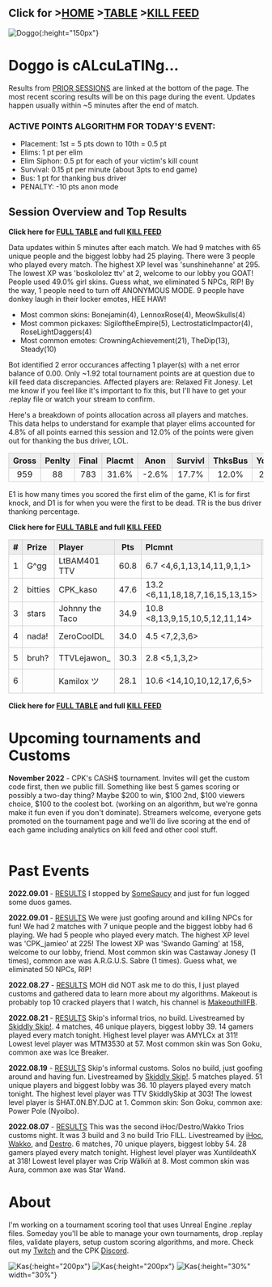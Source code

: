 <meta http-equiv="refresh" content="30">

<style>
      .tableFixHead {
        overflow-y: auto;
        height: 195px;
      }
      .tableFixHead thead th {
        position: sticky;
        top: 0;
      }
      table {
        border-collapse: collapse;
        width: 100%;
      }
      th,
      td {
        padding: 2px 2x;
        border: 1px solid #ccc;
      }
      th {
        background: #eee;
      }
</style>

<script>
    var countUpdDate = new Date("Oct 30, 2022 11:09:02").getTime(); // Set the date we're counting down to
    var x = setInterval(function () {
        var timeNow = new Date().getTime(); // Get today's date and time
        var distance = timeNow - countUpdDate; // Find the distance between now and the count down date
        var days = Math.floor(distance / (1000 * 60 * 60 * 24));
        var hours = Math.floor((distance % (1000 * 60 * 60 * 24)) / (1000 * 60 * 60));
        var minutes = Math.floor((distance % (1000 * 60 * 60)) / (1000 * 60));
        var seconds = Math.floor((distance % (1000 * 60)) / 1000);
        var minutesString = minutes.toString();
        var secondsString = seconds.toString();
        if (minutesString.length < 2) {
            minutesString = "0" + minutesString;
        }
        if (secondsString.length < 2) {
            secondsString = "0" + secondsString;
        }
        document.getElementById("countUpTimer").innerHTML = minutesString + ":" + secondsString + " since updt"; // Display the result in the element with id="demo"
        // If the count down is finished, write some text
        if (distance < 0) {
            clearInterval(x);
            document.getElementById("countUpTimer").innerHTML = "EXPIRED";
        }
    }, 1000); // Update the count down every 1000 milliseconds
</script>


<strong><span id="countUpTimer" style="color:red;background-color:white;font-size:add_size"></span></strong>

## Click for >[HOME](https://www.kaso.gg) >[TABLE](https://www.kaso.gg/fullresults) >[KILL FEED](https://www.kaso.gg/killfeed)<br>

![Doggo](/images/dogs/chalkboardDog1.png){:height="150px"}
# Doggo is cALcuLaTINg...
Results from [PRIOR SESSIONS](#past-events) are linked at the bottom of the page. The most recent scoring results will be on this page during the event. Updates happen usually within ~5 minutes after the end of match.



### ACTIVE POINTS ALGORITHM FOR TODAY'S EVENT:
- Placement: 1st = 5 pts down to 10th = 0.5 pt
- Elims: 1 pt per elim
- Elim Siphon: 0.5 pt for each of your victim's kill count
- Survival: 0.15 pt per minute (about 3pts to end game)
- Bus: 1 pt for thanking bus driver
- PENALTY: -10 pts anon mode

## Session Overview and Top Results
**Click here for [FULL TABLE](https://www.kaso.gg/fullresults) and full [KILL FEED](https://www.kaso.gg/killfeed)**<br>

Data updates within 5 minutes after each match. We had 9 matches with 65 unique people and the biggest lobby had 25 playing. There were 3 people who played every match. The highest XP level was 'sunshinehanne' at 295. The lowest XP was 'boskololez ttv' at 2, welcome to our lobby you GOAT! People used 49.0% girl skins. Guess what, we eliminated 5 NPCs, RIP! By the way, 1 people need to turn off ANONYMOUS MODE. 9 people have donkey laugh in their locker emotes, HEE HAW!

* Most common skins: Bonejamin(4), LennoxRose(4), MeowSkulls(4)<br>
* Most common pickaxes: SigiloftheEmpire(5), LectrostaticImpactor(4), RoseLightDaggers(4)<br>
* Most common emotes: CrowningAchievement(21), TheDip(13), Steady(10)<br>

Bot identified 2 error occurances affecting 1 player(s) with a net error balance of 0.00. Only ~1.92 total tournament points are at question due to kill feed data discrepancies. Affected players are: Relaxed Fit Jonesy. Let me know if you feel like it's important to fix this, but I'll have to get your .replay file or watch your stream to confirm.

Here's a breakdown of points allocation across all players and matches. This data helps to understand for example that player elims accounted for 4.8% of all points earned this session and 12.0% of the points were given out for thanking the bus driver, LOL.

| Gross  | Penlty | Final  | Placmt | Anon   | Survivl  | ThksBus | YouDed | Elims  | Siphon | NPC    |
| :----: | :----: | :----: | :----: | :----: | :----:   | :----:  | :----: | :----: | :----: | :----: |
|959|88|783|31.6%|-2.6%|17.7%|12.0%|26.4%|4.8%|9.2%|0.9%|

E1 is how many times you scored the first elim of the game, K1 is for first knock, and D1 is for when you were the first to be dead. TR is the bus driver thanking percentage.


**Click here for [FULL TABLE](https://www.kaso.gg/fullresults) and full [KILL FEED](https://www.kaso.gg/killfeed)**<br>

| #      | Prize | Player | Pts    | Plcmnt | Elims | NPCs   | E1     | D1     | K1     | TR     | Lvl    | Skin   | Axe    |
| :----: | :---  | :---   | :----: | :---   | :---  | :----: | :----: | :----: | :----: | :----: | :----: | :----: | :----: |
|1|G^gg|LtBAM401 TTV|60.8|6.7 <4,6,1,13,14,11,9,1,1>|14 (2.8) <3,0,3,0,0,0,1,3,4>|0|1|1|0|33%|222|![](https://media.fortniteapi.io/images/a5a44c839f7779f43da1942d430ba3de/transparent.png){:height="35px"}|![](https://media.fortniteapi.io/images/f9044de32d1d864c49289bb666ddba04/transparent.png){:height="35px"}|
|2|bitties|CPK_kaso|47.6|13.2 <6,11,18,18,7,16,15,13,15>||1|0|1|0|67%|74|![](https://media.fortniteapi.io/images/a22a0c603d543a60dd37432e09d1205e/transparent.png){:height="35px"}|![](https://media.fortniteapi.io/images/eb390e0a1e7ff085ff8c1e7a5a3afa53/transparent.png){:height="35px"}|
|3|stars|Johnny the Taco|34.9|10.8 <8,13,9,15,10,5,12,11,14>|8 (1.3) <1,0,2,0,1,1,2,0,1>|0|1|0|0|11%|67|![](https://media.fortniteapi.io/images/58dd2ce5b48859425c4603533946eb02/transparent.png){:height="35px"}|![](https://media.fortniteapi.io/images/2149460bed6da81cbc9a5c8ba2a0e4ff/transparent.png){:height="35px"}|
|4|nada!|ZeroCoolDL|34.0|4.5 <7,2,3,6>|4 (1.3) <1,2,1,0>|1|0|0|0|50%|113|![](https://media.fortniteapi.io/images/5d20f6c9fb8851f92ee9ec086be1809e/transparent.png){:height="35px"}|![](https://media.fortniteapi.io/images/7c9afa14cbc3d768fe4caabfeed34867/transparent.png){:height="35px"}|
|5|bruh?|TTVLejawon_|30.3|2.8 <5,1,3,2>|17 (4.3) <4,4,3,6>|0|1|0|0|0%|65|![](https://media.fortniteapi.io/images/a4ae8f546570a63acd3d87f50d37bdfc/transparent.png){:height="35px"}|![](https://media.fortniteapi.io/images/f5a2fb23fafa18eebe48bf2bb33d3c2c/transparent.png){:height="35px"}|
|6||Kamilox ツ|28.1|10.6 <14,10,10,12,17,6,5>|9 (1.8) <1,1,2,0,0,2,3>|1|1|0|0|100%|73|![](https://media.fortniteapi.io/images/563d1ba1d0a8f2b9cf438c3c06c985d4/transparent.png){:height="35px"}|![](https://media.fortniteapi.io/images/a2cc22d2f7dc9b3133be728e06948897/transparent.png){:height="35px"}|

**Click here for [FULL TABLE](https://www.kaso.gg/fullresults) and full [KILL FEED](https://www.kaso.gg/killfeed)**<br>


# Upcoming tournaments and Customs
**November 2022** - CPK's CASH$ tournament. Invites will get the custom code first, then we public fill. Something like best 5 games scoring or possibly a two-day thing? Maybe $200 to win, $100 2nd, $100 viewers choice, $100 to the coolest bot. (working on an algorithm, but we're gonna make it fun even if you don't dominate). Streamers welcome, everyone gets promoted on the tournament page and we'll do live scoring at the end of each game including analytics on kill feed and other cool stuff.
<br/>
<br/>

# Past Events

**2022.09.01** - [RESULTS](https://www.kaso.gg/2022_09_01_NPChunt) I stopped by [SomeSaucy](https://www.twitch.tv/somesaucy) and just for fun logged some duos games.

**2022.09.01** - [RESULTS](https://www.kaso.gg/2022_09_01_NPChunt) We were just goofing around and killing NPCs for fun! We had 2 matches with 7 unique people and the biggest lobby had 6 playing. We had 5 people who played every match. The highest XP level was 'CPK_jamieo' at 225! The lowest XP was 'Swando Gaming' at 158, welcome to our lobby, friend. Most common skin was Castaway Jonesy (1 times), common axe was A.R.G.U.S. Sabre (1 times). Guess what, we eliminated 50 NPCs, RIP!

**2022.08.27** - [RESULTS](https://www.kaso.gg/2022_08_27_MOH) MOH did NOT ask me to do this, I just played customs and gathered data to learn more about my algorithms. Makeout is probably top 10 cracked players that I watch, his channel is [MakeouthillFB](https://www.twitch.tv/makeouthillfb).

**2022.08.21** - [RESULTS](https://www.kaso.gg/2022_08_21_SkipTrios) Skip's informal trios, no build. Livestreamed by [Skiddly Skip!](https://www.facebook.com/skiddlyskip). 4 matches, 46 unique players, biggest lobby 39. 14 gamers played every match tonight. Highest level player was AMYLCx at 311! Lowest level player was MTM3530 at 57. Most common skin was Son Goku, common axe was Ice Breaker.

**2022.08.19** - [RESULTS](https://www.kaso.gg/2022_08_19_SkipSolos) Skip's informal customs. Solos no build, just goofing around and having fun. Livestreamed by [Skiddly Skip!](https://www.facebook.com/skiddlyskip). 5 matches played. 51 unique players and biggest lobby was 36. 10 players played every match tonight. The highest level player was TTV SkiddlySkip at 303! The lowest level player is SHAT.0N.BY.DJC at 1. Common skin: Son Goku, common axe: Power Pole (Nyoibo).

**2022.08.07** - [RESULTS](2022_08_07_iHoc-Wakko-Destro_Trios) This was the second iHoc/Destro/Wakko Trios customs night. It was 3 build and 3 no build Trio FILL. Livestreamed by [iHoc](https://www.facebook.com/ihocnationfb), [Wakko](https://www.twitch.tv/darthwakko_thf), and [Destro](https://www.facebook.com/DestroGamingFB). 6 matches, 70 unique players, biggest lobby 54. 28 gamers played every match tonight. Highest level player was XuntildeathX at 318! Lowest level player was Críp Wãlkíñ at 8. Most common skin was Aura, common axe was Star Wand.
<br>

# About
I'm working on a tournament scoring tool that uses Unreal Engine .replay files. Someday you'll be able to manage your own tournaments, drop .replay files, validate players, setup custom scoring algorithms, and more. Check out my [Twitch](https://www.twitch.tv/cpk_kaso) and the CPK [Discord](https://www.twitch.tv/cpk_jamieo).

![Kas](/images/dogs/gamingDog1.png){:height="200px"}
![Kas](/images/dogs/gamingDog2.png){:height="200px"}
![Kas](/images/kas.JPG){:height="30%" width="30%"}

<!---
use double space at end of a line to make a carriage return on the resulting page
![Kas](/images/kas.JPG){:height="20%" width="20%"}
![Kas](/images/gamingDog1.JPG){:height="200px"}
-->

<!--CREATED BY CODE-->
<!--9/13/2022 9:40:28 PM-->
